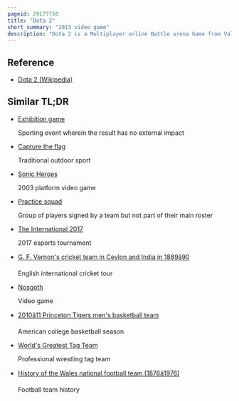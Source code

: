 ```yaml
---
pageid: 29177750
title: "Dota 2"
short_summary: "2013 video game"
description: "Dota 2 is a Multiplayer online Battle arena Game from Valve in 2013. The Game is a Sequel to Defense of the Ancients, a community-created Mod for Blizzard Entertainment's Warcraft Iii: Reign of Chaos. Dota 2 is played in Matches between two Teams of five Players, with each Team occupying and defending their own separate Base on the Map. Each of the Ten Players independently controls a powerful Character known as a 'Hero' that all have unique Abilities and differing Styles of Play. During a Match Players collect Experience Points and Items for their Heroes to defeat the opposing Team's Heroes in Player Versus Player Combat. A Team wins by being the first to destroy the other Team's 'Ancient', a large Structure located within their Base."
---
```


## Reference

- [Dota 2 (Wikipedia)](https://en.wikipedia.org/?curid=29177750)

## Similar TL;DR

- [Exhibition game](/tldr/en/exhibition-game)

  Sporting event wherein the result has no external impact

- [Capture the flag](/tldr/en/capture-the-flag)

  Traditional outdoor sport

- [Sonic Heroes](/tldr/en/sonic-heroes)

  2003 platform video game

- [Practice squad](/tldr/en/practice-squad)

  Group of players signed by a team but not part of their main roster

- [The International 2017](/tldr/en/the-international-2017)

  2017 esports tournament

- [G. F. Vernon's cricket team in Ceylon and India in 1889â90](/tldr/en/g-f-vernons-cricket-team-in-ceylon-and-india-in-188990)

  English international cricket tour

- [Nosgoth](/tldr/en/nosgoth)

  Video game

- [2010â11 Princeton Tigers men's basketball team](/tldr/en/201011-princeton-tigers-mens-basketball-team)

  American college basketball season

- [World's Greatest Tag Team](/tldr/en/worlds-greatest-tag-team)

  Professional wrestling tag team

- [History of the Wales national football team (1876â1976)](/tldr/en/history-of-the-wales-national-football-team-18761976)

  Football team history
